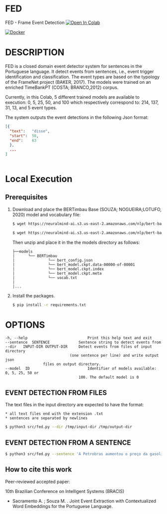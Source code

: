 # FED
FED - Frame Event Detection
[![Open In Colab](https://colab.research.google.com/assets/colab-badge.svg)](https://colab.research.google.com/github/FORMAS/FED/blob/main/notebook/colab-fed.ipynb)

[![Docker](https://img.shields.io/badge/docker-%230db7ed.svg?style=for-the-badge&logo=docker&logoColor=white)](https://hub.docker.com/r/andersonsacramento/fed)


# DESCRIPTION

FED is a closed domain event detector system for sentences in the Portuguese language. It detect events from sentences, i.e., event trigger identification and classification. The event types are based on the typology of the FrameNet project (BAKER, 2017). The models were trained on an enriched TimeBankPT (COSTA; BRANCO,2012) corpus.


Currently, in this Colab, 5 different trained models are available to execution: 0, 5, 25, 50, and 100 which respectively correspond to: 214, 137, 31, 13, and 5 event types.

The system outputs the event detections in the following Json format:
```json
[{
  "text":   "disse",
  "start":  58,
  "end":    63
  },
  ...
]
  
```

# Local Execution

## Prerequisites

1. Download and place the BERTimbau Base (SOUZA; NOGUEIRA;LOTUFO, 2020) model and vocabulary file:
    ```bash
    $ wget https://neuralmind-ai.s3.us-east-2.amazonaws.com/nlp/bert-base-portuguese-cased/bert-base-portuguese-cased_tensorflow_checkpoint.zip
	```
	```bash
	$ wget https://neuralmind-ai.s3.us-east-2.amazonaws.com/nlp/bert-base-portuguese-cased/vocab.txt
	```
	Then unzip and place it in the the models directory as follows:
	```
	├──models
	|      └── BERTimbau
	|               └── bert_config.json
	|               └── bert_model.ckpt.data-00000-of-00001
	|               └── bert_model.ckpt.index
	|               └── bert_model.ckpt.meta
	|               └── vocab.txt
	|
	|...
	```

2. Install the packages.
   ```bash
   $ pip install -r requirements.txt
   ```


# OPTIONS
    -h, --help                           Print this help text and exit
	--sentence  SENTENCE             Sentence string to detect events from
	--dir   INPUT-DIR OUTPUT-DIR     Detect events from files of input directory
		                         (one sentence per line) and write output json
					 files on output directory.
    --model  ID                          Identifier of models available: 0, 5, 25, 50 or 
	                                 100. The default model is 0


## EVENT DETECTION FROM FILES
The text files in the input directory are expected to have the format:

    * all text files end with the extension .txt
    * sentences are separated by newlines
	
```bash
$ python3 src/fed.py --dir /tmp/input-dir /tmp/output-dir
```
## EVENT DETECTION FROM A SENTENCE

```bash
$ python3 src/fed.py --sentence 'A Petrobras aumentou o preço da gasolina para 2,30 reais, disse o presidente.'
```
## How to cite this work

Peer-reviewed accepted paper:

10th Brazilian Conference on Intelligent Systems (BRACIS)

* Sacramento A. ; Souza M. . Joint Event Extraction with Contextualized Word Embeddings for the Portuguese 
Language.
